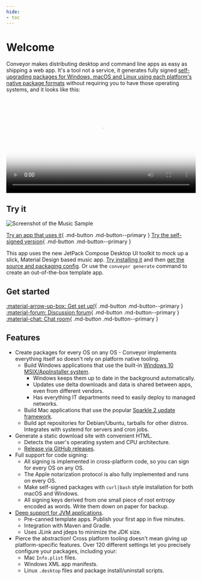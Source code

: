 ```yaml
---
hide:
- toc
---
```


# Welcome

Conveyor makes distributing desktop and command line apps as easy as shipping a web app. It's a tool not a service, it generates fully signed [self-upgrading packages for Windows, macOS and Linux using each platform's native package formats](outputs.md) without requiring you to have those operating systems, and it looks like this:

<video width="100%" poster="https://conveyor.hydraulic.dev/assets/promo.jpg" controls><source src="https://conveyor.hydraulic.dev/assets/promo.mp4" type="video/mp4"></video>

## Try it

![Screenshot of the Music Sample](https://media.giphy.com/media/NMLgK1lJ8UGtNxx3ja/giphy.gif)

[Try an app that uses it](https://downloads.hydraulic.dev/compose-sample/download.html){ .md-button .md-button--primary }   [Try the self-signed version](https://downloads.hydraulic.dev/compose-sample/self-signed/download.html){ .md-button .md-button--primary }

This app uses the new JetPack Compose Desktop UI toolkit to mock up a slick, Material Design based music app. [Try installing it](https://public.hq.hydraulic.software/~mike/compose-music-sample/download.html) and then [get the source and packaging config](https://github.com/hydraulic-software/compose-music-app). Or use the `conveyor generate` command to create an out-of-the-box template app.

## Get started

[ :material-arrow-up-box: Get set up!](setting-up.md){ .md-button .md-button--primary } [ :material-forum: Discussion forum](https://github.com/hydraulic-software/conveyor/discussions){ .md-button .md-button--primary } [ :material-chat: Chat room](https://gitter.im/hydraulic-software/community){ .md-button .md-button--primary }

## Features

* Create packages for every OS on any OS - Conveyor implements everything itself so doesn't rely on platform native tooling.
    * Build Windows applications that use the built-in [Windows 10 MSIX/AppInstaller system](outputs.md).
        * Windows keeps them up to date in the background automatically.
        * Updates use delta downloads and data is shared between apps, even from different vendors.
        * Has everything IT departments need to easily deploy to managed networks.
    * Build Mac applications that use the popular [Sparkle 2 update framework](https://sparkle-project.org/).
    * Build apt repositories for Debian/Ubuntu, tarballs for other distros. Integrates with systemd for servers and cron jobs.
* Generate a static download site with convenient HTML.
    * Detects the user's operating system and CPU architecture.
    * [Release via GitHub releases](configs/download-pages#publishing-through-github).
* Full support for code signing:
    * All signing is implemented in cross-platform code, so you can sign for every OS on any OS.
    * The Apple notarization protocol is also fully implemented and runs on every OS.
    * Make self-signed packages with `curl|bash` style installation for both macOS and Windows.
    * All signing keys derived from one small piece of root entropy encoded as words. Write them down on paper for backup.
* [Deep support for JVM applications](configs/jvm.md).
    * Pre-canned template apps. Publish your first app in five minutes.
    * Integration with Maven and Gradle.
    * Uses JLink and jdeps to minimize the JDK size.
* Pierce the abstraction! Cross platform tooling doesn't mean giving up platform-specific features. Over 120 different settings let you precisely configure your packages, including your:
    * Mac `Info.plist` files.
    * Windows XML app manifests.
    * Linux `.desktop` files and package install/uninstall scripts.

